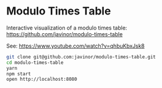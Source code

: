 # Modulo Times Table

Interactive visualization of a modulo times table: https://github.com/javinor/modulo-times-table

See: https://www.youtube.com/watch?v=qhbuKbxJsk8

```bash
git clone git@github.com:javinor/modulo-times-table.git
cd modulo-times-table
yarn
npm start
open http://localhost:8080
```
